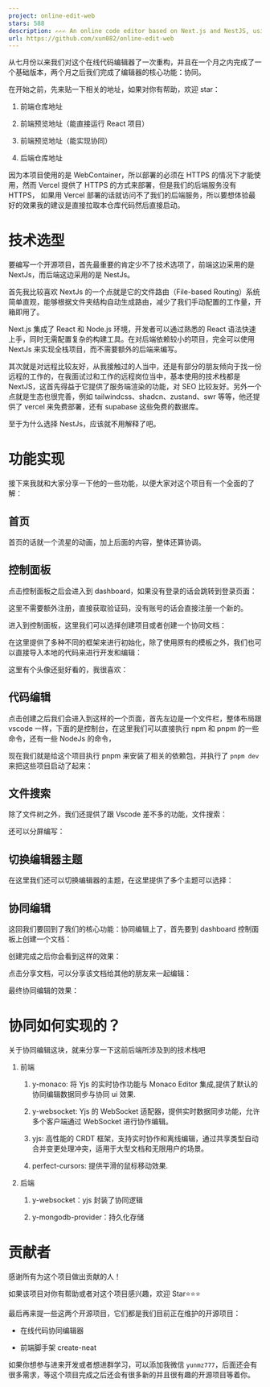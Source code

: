 ```yaml
---
project: online-edit-web
stars: 588
description: ✍️✍️✍️ An online code editor based on Next.js and NestJS, using Monaco Editor and Yjs for real-time collaborative editing and synchronization.
url: https://github.com/xun082/online-edit-web
---
```


从七月份以来我们对这个在线代码编辑器了一次重构，并且在一个月之内完成了一个基础版本，两个月之后我们完成了编辑器的核心功能：协同。

在开始之前，先来贴一下相关的地址，如果对你有帮助，欢迎 star：

1.  前端仓库地址
    
2.  前端预览地址（能直接运行 React 项目）
    
3.  前端预览地址（能实现协同）
    
4.  后端仓库地址
    

因为本项目使用的是 WebContainer，所以部署的必须在 HTTPS 的情况下才能使用，然而 Vercel 提供了 HTTPS 的方式来部署，但是我们的后端服务没有 HTTPS， 如果用 Vercel 部署的话就访问不了我们的后端服务，所以要想体验最好的效果我的建议是直接拉取本仓库代码然后直接启动。

技术选型
====

要编写一个开源项目，首先最重要的肯定少不了技术选项了，前端这边采用的是 NextJs，而后端这边采用的是 NestJs。

首先我比较喜欢 NextJs 的一个点就是它的文件路由（File-based Routing）系统简单直观，能够根据文件夹结构自动生成路由，减少了我们手动配置的工作量，开箱即用了。

Next.js 集成了 React 和 Node.js 环境，开发者可以通过熟悉的 React 语法快速上手，同时无需配置复杂的构建工具。在对后端依赖较小的项目，完全可以使用 NextJs 来实现全栈项目，而不需要额外的后端来编写。

其次就是对远程比较友好，从我接触过的人当中，还是有部分的朋友倾向于找一份远程的工作的，在我面试过和工作的远程岗位当中，基本使用的技术栈都是 NextJS，这首先得益于它提供了服务端渲染的功能，对 SEO 比较友好。另外一个点就是生态也很完善，例如 tailwindcss、shadcn、zustand、swr 等等，他还提供了 vercel 来免费部署，还有 supabase 这些免费的数据库。

至于为什么选择 NestJs，应该就不用解释了吧。

功能实现
====

接下来我就和大家分享一下他的一些功能，以便大家对这个项目有一个全面的了解：

首页
--

首页的话就一个流星的动画，加上后面的内容，整体还算协调。

控制面板
----

点击控制面板之后会进入到 dashboard，如果没有登录的话会跳转到登录页面：

这里不需要额外注册，直接获取验证码，没有账号的话会直接注册一个新的。

进入到控制面板，这里我们可以选择创建项目或者创建一个协同文档：

在这里提供了多种不同的框架来进行初始化，除了使用原有的模板之外，我们也可以直接导入本地的代码来进行开发和编辑：

这里有个头像还挺好看的，我很喜欢：

代码编辑
----

点击创建之后我们会进入到这样的一个页面，首先左边是一个文件栏，整体布局跟 vscode 一样，下面的是控制台，在这里我们可以直接执行 npm 和 pnpm 的一些命令，还有一些 NodeJs 的命令，

现在我们就是给这个项目执行 pnpm 来安装了相关的依赖包，并执行了 `pnpm dev` 来把这些项目启动了起来：

文件搜索
----

除了文件树之外，我们还提供了跟 Vscode 差不多的功能，文件搜索：

还可以分屏编写：

切换编辑器主题
-------

在这里我们还可以切换编辑器的主题，在这里提供了多个主题可以选择：

协同编辑
----

这回我们要回到了我们的核心功能：协同编辑上了，首先要到 dashboard 控制面板上创建一个文档：

创建完成之后你会看到这样的效果：

点击分享文档，可以分享该文档给其他的朋友来一起编辑：

最终协同编辑的效果：

协同如何实现的？
========

关于协同编辑这块，就来分享一下这前后端所涉及到的技术栈吧

1.  前端
    
    1.  y-monaco: 将 Yjs 的实时协作功能与 Monaco Editor 集成,提供了默认的协同编辑数据同步与协同 ui 效果.
        
    2.  y-websocket: Yjs 的 WebSocket 适配器，提供实时数据同步功能，允许多个客户端通过 WebSocket 进行协作编辑。
        
    3.  yjs: 高性能的 CRDT 框架，支持实时协作和离线编辑，通过共享类型自动合并变更处理冲突，适用于大型文档和无限用户的场景。
        
    4.  perfect-cursors: 提供平滑的鼠标移动效果.
        
2.  后端
    
    1.  y-websocket：yjs 封装了协同逻辑
        
    2.  y-mongodb-provider：持久化存储
        

贡献者
===

感谢所有为这个项目做出贡献的人！

如果该项目对你有帮助或者对这个项目感兴趣，欢迎 Star⭐️⭐️⭐️

最后再来提一些这两个开源项目，它们都是我们目前正在维护的开源项目：

-   在线代码协同编辑器
    
-   前端脚手架 create-neat
    

如果你想参与进来开发或者想进群学习，可以添加我微信 `yunmz777`，后面还会有很多需求，等这个项目完成之后还会有很多新的并且很有趣的开源项目等着你。
